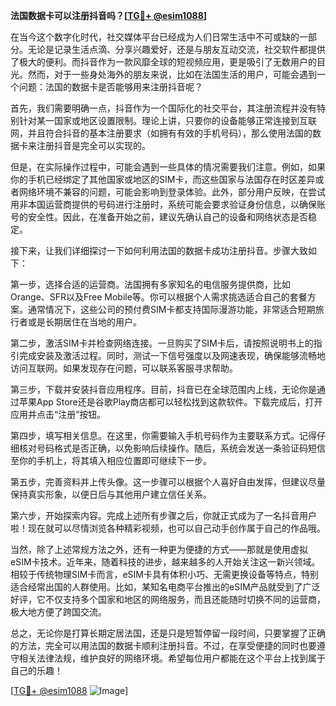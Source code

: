 **法国数据卡可以注册抖音吗？[[TG💪+ @esim1088](https://t.me/s/esim1088)]**

在当今这个数字化时代，社交媒体平台已经成为人们日常生活中不可或缺的一部分。无论是记录生活点滴、分享兴趣爱好，还是与朋友互动交流，社交软件都提供了极大的便利。而抖音作为一款风靡全球的短视频应用，更是吸引了无数用户的目光。然而，对于一些身处海外的朋友来说，比如在法国生活的用户，可能会遇到一个问题：法国的数据卡是否能够用来注册抖音呢？

首先，我们需要明确一点，抖音作为一个国际化的社交平台，其注册流程并没有特别针对某一国家或地区设置限制。理论上讲，只要你的设备能够正常连接到互联网，并且符合抖音的基本注册要求（如拥有有效的手机号码），那么使用法国的数据卡来注册抖音是完全可以实现的。

但是，在实际操作过程中，可能会遇到一些具体的情况需要我们注意。例如，如果你的手机已经绑定了其他国家或地区的SIM卡，而这些国家与法国存在时区差异或者网络环境不兼容的问题，可能会影响到登录体验。此外，部分用户反映，在尝试用非本国运营商提供的号码进行注册时，系统可能会要求验证身份信息，以确保账号的安全性。因此，在准备开始之前，建议先确认自己的设备和网络状态是否稳定。

接下来，让我们详细探讨一下如何利用法国的数据卡成功注册抖音。步骤大致如下：

第一步，选择合适的运营商。法国拥有多家知名的电信服务提供商，比如Orange、SFR以及Free Mobile等。你可以根据个人需求挑选适合自己的套餐方案。通常情况下，这些公司的预付费SIM卡都支持国际漫游功能，非常适合短期旅行者或是长期居住在当地的用户。

第二步，激活SIM卡并检查网络连接。一旦购买了SIM卡后，请按照说明书上的指引完成安装及激活过程。同时，测试一下信号强度以及网速表现，确保能够流畅地访问互联网。如果发现存在问题，可以联系客服寻求帮助。

第三步，下载并安装抖音应用程序。目前，抖音已在全球范围内上线，无论你是通过苹果App Store还是谷歌Play商店都可以轻松找到这款软件。下载完成后，打开应用并点击“注册”按钮。

第四步，填写相关信息。在这里，你需要输入手机号码作为主要联系方式。记得仔细核对号码格式是否正确，以免影响后续操作。随后，系统会发送一条验证码短信至你的手机上，将其填入相应位置即可继续下一步。

第五步，完善资料并上传头像。这一步骤可以根据个人喜好自由发挥，但建议尽量保持真实形象，以便日后与其他用户建立信任关系。

第六步，开始探索内容。完成上述所有步骤之后，你就正式成为了一名抖音用户啦！现在就可以尽情浏览各种精彩视频，也可以自己动手创作属于自己的作品哦。

当然，除了上述常规方法之外，还有一种更为便捷的方式——那就是使用虚拟eSIM卡技术。近年来，随着科技的进步，越来越多的人开始关注这一新兴领域。相较于传统物理SIM卡而言，eSIM卡具有体积小巧、无需更换设备等特点，特别适合经常出国的人群使用。比如，某知名电商平台推出的eSIM产品就受到了广泛好评，它不仅支持多个国家和地区的网络服务，而且还能随时切换不同的运营商，极大地方便了跨国交流。

总之，无论你是打算长期定居法国，还是只是短暂停留一段时间，只要掌握了正确的方法，完全可以用法国的数据卡顺利注册抖音。不过，在享受便捷的同时也要遵守相关法律法规，维护良好的网络环境。希望每位用户都能在这个平台上找到属于自己的乐趣！

[[TG💪+ @esim1088](https://t.me/s/esim1088) ![Image](https://i.postimg.cc/4NQfJmqS/Snipaste-2025-05-13-00-14-12.png)]
